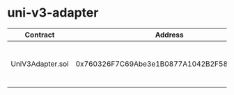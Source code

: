 # uni-v3-adapter

| Contract | Address | Networks |
| --- | --- | --- |
| UniV3Adapter.sol | 0x760326F7C69Abe3e1B0877A1042B2F58d7F58472 |[mainnet](https://etherscan.io/address/0x760326F7C69Abe3e1B0877A1042B2F58d7F58472#code), [goerli](https://goerli.etherscan.io/address/0x760326F7C69Abe3e1B0877A1042B2F58d7F58472#code), [rinkeby](https://rinkeby.etherscan.io/address/0x760326F7C69Abe3e1B0877A1042B2F58d7F58472#code), [ropsten](https://ropsten.etherscan.io/address/0x760326F7C69Abe3e1B0877A1042B2F58d7F58472#code), [kovan](https://kovan.etherscan.io/address/0x760326F7C69Abe3e1B0877A1042B2F58d7F58472#code) |

